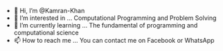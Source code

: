 - 👋 Hi, I’m @Kamran-Khan
- 👀 I’m interested in ... Computational Programming and Problem Solving
- 🌱 I’m currently learning ... The fundamental of programming and computational science
- 📫 How to reach me ... You can contact me on Facebook or WhatsApp

<!---
Kamran-Khan1/Kamran-Khan1 is a ✨ special ✨ repository because its `README.md` (this file) appears on your GitHub profile.
You can click the Preview link to take a look at your changes.
--->
